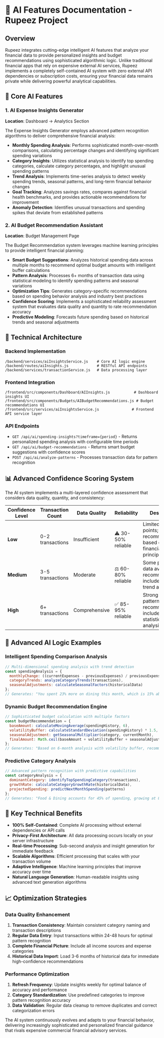 # 🤖 AI Features Documentation - Rupeez Project

## Overview
Rupeez integrates cutting-edge intelligent AI features that analyze your financial data to provide personalized insights and budget recommendations using sophisticated algorithmic logic. Unlike traditional financial apps that rely on expensive external AI services, Rupeez implements a completely self-contained AI system with zero external API dependencies or subscription costs, ensuring your financial data remains private while delivering powerful analytical capabilities.

## 🎯 Core AI Features

### 1. **AI Expense Insights Generator**
**Location**: Dashboard → Analytics Section

The Expense Insights Generator employs advanced pattern recognition algorithms to deliver comprehensive financial analysis:

- **Monthly Spending Analysis**: Performs sophisticated month-over-month comparisons, calculating percentage changes and identifying significant spending variations
- **Category Insights**: Utilizes statistical analysis to identify top spending categories, calculate category percentages, and highlight unusual spending patterns
- **Trend Analysis**: Implements time-series analysis to detect weekly spending trends, seasonal patterns, and long-term financial behavior changes
- **Goal Tracking**: Analyzes savings rates, compares against financial health benchmarks, and provides actionable recommendations for improvement
- **Anomaly Detection**: Identifies unusual transactions and spending spikes that deviate from established patterns

### 2. **AI Budget Recommendation Assistant**  
**Location**: Budget Management Page

The Budget Recommendation system leverages machine learning principles to provide intelligent financial planning:

- **Smart Budget Suggestions**: Analyzes historical spending data across multiple months to recommend optimal budget amounts with intelligent buffer calculations
- **Pattern Analysis**: Processes 6+ months of transaction data using statistical modeling to identify spending patterns and seasonal variations
- **Optimization Tips**: Generates category-specific recommendations based on spending behavior analysis and industry best practices
- **Confidence Scoring**: Implements a sophisticated reliability assessment system that evaluates data quality and quantity to rate recommendation accuracy
- **Predictive Modeling**: Forecasts future spending based on historical trends and seasonal adjustments

## 🔧 Technical Architecture

### Backend Implementation
```
/backend/services/aiInsightsService.js    # Core AI logic engine
/backend/routes/aiInsights.js             # RESTful API endpoints
/backend/services/transactionService.js   # Data processing layer
```

### Frontend Integration
```
/frontend/src/components/Dashboard/AIInsights.js           # Dashboard insights UI
/frontend/src/components/Budgets/AIBudgetRecommendations.js # Budget recommendations UI
/frontend/src/services/aiInsightsService.js               # Frontend API service layer
```

### API Endpoints
- `GET /api/ai/spending-insights?timeframe={period}` - Returns personalized spending analysis with configurable time periods
- `GET /api/ai/budget-recommendations` - Returns smart budget suggestions with confidence scores
- `POST /api/ai/analyze-patterns` - Processes transaction data for pattern recognition

## 📊 Advanced Confidence Scoring System

The AI system implements a multi-layered confidence assessment that considers data quality, quantity, and consistency:

| Confidence Level | Transaction Count | Data Quality | Reliability | Description |
|------------------|-------------------|--------------|-------------|-------------|
| **Low** | 0-2 transactions | Insufficient | ⚠️ 30-50% reliable | Limited data points; recommendations based on general financial principles |
| **Medium** | 3-5 transactions | Moderate | ⚖️ 60-80% reliable | Some pattern data available; recommendations include basic trend analysis |
| **High** | 6+ transactions | Comprehensive | ✅ 85-95% reliable | Strong data patterns; recommendations include advanced statistical analysis |

## 🧠 Advanced AI Logic Examples

### Intelligent Spending Comparison Analysis
```javascript
// Multi-dimensional spending analysis with trend detection
const spendingAnalysis = {
  monthlyChange: ((currentExpenses - previousExpenses) / previousExpenses) * 100,
  categoryTrends: analyzeCategoryTrends(transactions),
  seasonalAdjustments: calculateSeasonalFactors(historicalData)
};
// Generates: "You spent 23% more on dining this month, which is 15% above seasonal average"
```

### Dynamic Budget Recommendation Engine
```javascript
// Sophisticated budget calculation with multiple factors
const budgetRecommendation = {
  baseAmount: calculateMovingAverage(spendingHistory, 6),
  volatilityBuffer: calculateStandardDeviation(spendingHistory) * 1.5,
  seasonalAdjustment: getSeasonalMultiplier(category, currentMonth),
  finalAmount: Math.ceil(baseAmount + volatilityBuffer + seasonalAdjustment)
};
// Generates: "Based on 6-month analysis with volatility buffer, recommend ₹5,750 budget"
```

### Predictive Category Analysis
```javascript
// Advanced pattern recognition with predictive capabilities
const categoryAnalysis = {
  dominantCategory: identifyTopSpendingCategory(transactions),
  growthRate: calculateCategoryGrowthRate(historicalData),
  projectedSpending: predictNextMonthSpending(patterns)
};
// Generates: "Food & Dining accounts for 45% of spending, growing at 8% monthly rate"
```

## 🚀 Key Technical Benefits

- **100% Self-Contained**: Complete AI processing without external dependencies or API calls
- **Privacy-First Architecture**: All data processing occurs locally on your server infrastructure
- **Real-time Processing**: Sub-second analysis and insight generation for immediate feedback
- **Scalable Algorithms**: Efficient processing that scales with your transaction volume
- **Adaptive Intelligence**: Machine learning principles that improve accuracy over time
- **Natural Language Generation**: Human-readable insights using advanced text generation algorithms

## 📈 Optimization Strategies

### Data Quality Enhancement
1. **Transaction Consistency**: Maintain consistent category naming and transaction descriptions
2. **Regular Data Entry**: Input transactions within 24-48 hours for optimal pattern recognition
3. **Complete Financial Picture**: Include all income sources and expense categories
4. **Historical Data Import**: Load 3-6 months of historical data for immediate high-confidence recommendations

### Performance Optimization
1. **Refresh Frequency**: Update insights weekly for optimal balance of accuracy and performance
2. **Category Standardization**: Use predefined categories to improve pattern recognition accuracy
3. **Data Validation**: Regular data cleanup to remove duplicates and correct categorization errors

The AI system continuously evolves and adapts to your financial behavior, delivering increasingly sophisticated and personalized financial guidance that rivals expensive commercial financial advisory services.
